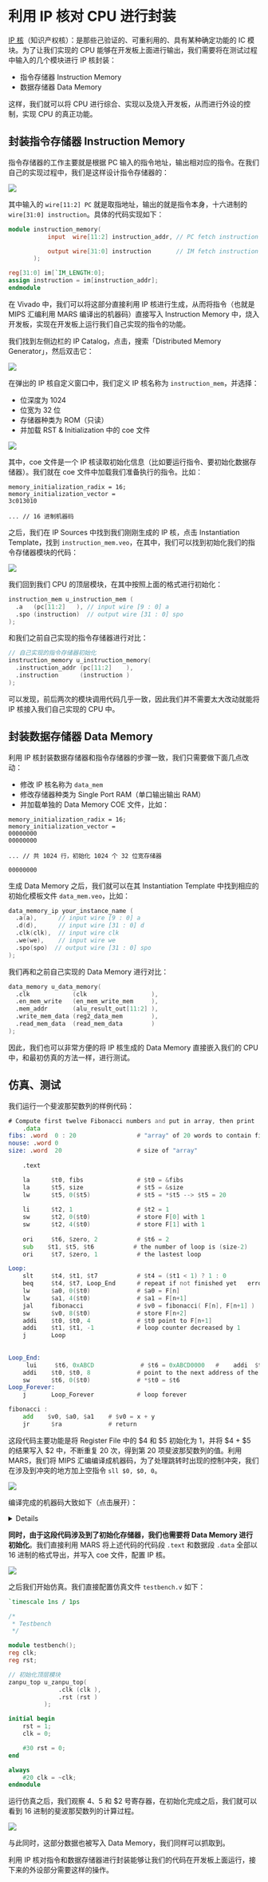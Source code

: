 # 利用 IP 核对 CPU 进行封装

[IP 核](https://china.xilinx.com/products/intellectual-property.html)（知识产权核）：是那些己验证的、可重利用的、具有某种确定功能的 IC 模块。为了让我们实现的 CPU 能够在开发板上面进行输出，我们需要将在测试过程中输入的几个模块进行 IP 核封装：

- 指令存储器 Instruction Memory
- 数据存储器 Data Memory

这样，我们就可以将 CPU 进行综合、实现以及烧入开发板，从而进行外设的控制，实现 CPU 的真正功能。

## 封装指令存储器 Instruction Memory

指令存储器的工作主要就是根据 PC 输入的指令地址，输出相对应的指令。在我们自己的实现过程中，我们是这样设计指令存储器的：

![](https://i.loli.net/2019/09/11/sVtQyuGh4nCpkLw.png)

其中输入的 `wire[11:2] PC` 就是取指地址，输出的就是指令本身，十六进制的 `wire[31:0] instruction`。具体的代码实现如下：

```verilog
module instruction_memory(
           input  wire[11:2] instruction_addr, // PC fetch instruction address

           output wire[31:0] instruction       // IM fetch instruction from register
       );

reg[31:0] im[`IM_LENGTH:0];
assign instruction = im[instruction_addr];
endmodule
```

在 Vivado 中，我们可以将这部分直接利用 IP 核进行生成，从而将指令（也就是 MIPS 汇编利用 MARS 编译出的机器码）直接写入 Instruction Memory 中，烧入开发板，实现在开发板上运行我们自己实现的指令的功能。

我们找到左侧边栏的 IP Catalog，点击，搜索「Distributed Memory Generator」，然后双击它：

![](https://i.loli.net/2019/09/11/2U8GNW7jMLtYTuZ.png)

在弹出的 IP 核自定义窗口中，我们定义 IP 核名称为 `instruction_mem`，并选择：

- 位深度为 1024
- 位宽为 32 位
- 存储器种类为 ROM（只读）
- 并加载 RST & Initialization 中的 coe 文件

![](https://i.loli.net/2019/09/11/bdgu3DmlZCTjq7p.png)

其中，coe 文件是一个 IP 核读取初始化信息（比如要运行指令、要初始化数据存储器）。我们就在 coe 文件中加载我们准备执行的指令。比如：

```
memory_initialization_radix = 16;
memory_initialization_vector =
3c013010

... // 16 进制机器码
```

之后，我们在 IP Sources 中找到我们刚刚生成的 IP 核，点击 Instantiation Template，找到 `instruction_mem.veo`，在其中，我们可以找到初始化我们的指令存储器模块的代码：

![](https://i.loli.net/2019/09/11/eGZSsv9Bfxi1y2c.png)

我们回到我们 CPU 的顶层模块，在其中按照上面的格式进行初始化：

```verilog
instruction_mem u_instruction_mem (
  .a   (pc[11:2]   ), // input wire [9 : 0] a
  .spo (instruction)  // output wire [31 : 0] spo
);
```

和我们之前自己实现的指令存储器进行对比：

```verilog
// 自己实现的指令存储器初始化
instruction_memory u_instruction_memory(
  .instruction_addr (pc[11:2]    ),
  .instruction      (instruction )
);
```

可以发现，前后两次的模块调用代码几乎一致，因此我们并不需要太大改动就能将 IP 核接入我们自己实现的 CPU 中。

## 封装数据存储器 Data Memory

利用 IP 核封装数据存储器和指令存储器的步骤一致，我们只需要做下面几点改动：

- 修改 IP 核名称为 `data_mem`
- 修改存储器种类为 Single Port RAM（单口输出输出 RAM）
- 并加载单独的 Data Memory COE 文件，比如：

```
memory_initialization_radix = 16;
memory_initialization_vector =
00000000
00000000

... // 共 1024 行，初始化 1024 个 32 位宽存储器

00000000
```

生成 Data Memory 之后，我们就可以在其 Instantiation Template 中找到相应的初始化模板文件 `data_mem.veo`，比如：

```verilog
data_memory_ip your_instance_name (
  .a(a),      // input wire [9 : 0] a
  .d(d),      // input wire [31 : 0] d
  .clk(clk),  // input wire clk
  .we(we),    // input wire we
  .spo(spo)  // output wire [31 : 0] spo
);
```

我们再和之前自己实现的 Data Memory 进行对比：

```verilog
data_memory u_data_memory(
  .clk            (clk                  ),
  .en_mem_write   (en_mem_write_mem     ),
  .mem_addr       (alu_result_out[11:2] ),
  .write_mem_data (reg2_data_mem        ),
  .read_mem_data  (read_mem_data        )
);
```

因此，我们也可以非常方便的将 IP 核生成的 Data Memory 直接嵌入我们的 CPU 中，和最初仿真的方法一样，进行测试。

## 仿真、测试

我们运行一个斐波那契数列的样例代码：

```asm
# Compute first twelve Fibonacci numbers and put in array, then print
    .data
fibs: .word  0 : 20                 # "array" of 20 words to contain fib values
nouse: .word 0
size: .word  20                     # size of "array" 
      
    .text

    la      $t0, fibs               # $t0 = &fibs
    la      $t5, size               # $t5 = &size
    lw      $t5, 0($t5)             # $t5 = *$t5 --> $t5 = 20
    
    li      $t2, 1                  # $t2 = 1 
    sw      $t2, 0($t0)             # store F[0] with 1
    sw      $t2, 4($t0)             # store F[1] with 1
    
    ori     $t6, $zero, 2           # $t6 = 2
    sub    $t1, $t5, $t6           # the number of loop is (size-2)
    ori     $t7, $zero, 1           # the lastest loop 

Loop:
    slt     $t4, $t1, $t7           # $t4 = ($t1 < 1) ? 1 : 0
    beq	    $t4, $t7, Loop_End      # repeat if not finished yet   error
    lw      $a0, 0($t0)             # $a0 = F[n]
    lw      $a1, 4($t0)             # $a1 = F[n+1]
    jal     fibonacci               # $v0 = fibonacci( F[n], F[n+1] )
    sw      $v0, 8($t0)             # store F[n+2]
    addi    $t0, $t0, 4             # $t0 point to F[n+1]
    addi    $t1, $t1, -1            # loop counter decreased by 1
	j       Loop
	
	
Loop_End:    
     lui     $t6, 0xABCD             # $t6 = 0xABCD0000   #    addi  $t6,$0,0xABCD#
    addi    $t0, $t0, 8             # point to the next address of the lastest fibonacci unit
    sw      $t6, 0($t0)             # *$t0 = $t6
Loop_Forever:
    j       Loop_Forever            # loop forever

fibonacci :
    add    $v0, $a0, $a1	# $v0 = x + y
    jr      $ra             # return
```

这段代码主要功能是将 Register File 中的 $4 和 $5 初始化为 1，并将 $4 + $5 的结果写入 $2 中，不断重复 20 次，得到第 20 项斐波那契数列的值。利用 MARS，我们将 MIPS 汇编编译成机器码，为了处理跳转时出现的控制冲突，我们在涉及到冲突的地方加上空指令 `sll $0, $0, 0`。

![](https://i.loli.net/2019/09/12/xchUlXLvkYfZGWm.png)

编译完成的机器码大致如下（点击展开）：

<details>

```
memory_initialization_radix=16;
memory_initialization_vector=
3c011001
00000000
00000000
00000000
00000000
00000000
34280000
3c011001
342d0054
8dad0000
240a0001
ad0a0000
ad0a0004
340e0002
01ae4822
340f0001
012f602a
00000000
00000000
00000000
00000000
00000000
118f000d
00000000
00000000
8d040000
8d050004
0c10002a
00000000
00000000
ad020008
21080004
2129ffff
08100010
00000000
00000000
3c0eabcd
21080008
ad0e0000
08100027
00000000
00000000
00851020
00000000
00000000
00000000
00000000
00000000
03e00008
```

</details>

**同时，由于这段代码涉及到了初始化存储器，我们也需要将 Data Memory 进行初始化**。我们直接利用 MARS 将上述代码的代码段 `.text` 和数据段 `.data` 全部以 16 进制的格式导出，并写入 coe 文件，配置 IP 核。

![](https://i.loli.net/2019/09/12/WQ6aqdm8oIPuihS.png)

之后我们开始仿真。我们直接配置仿真文件 `testbench.v` 如下：

```verilog
`timescale 1ns / 1ps

/*
 * Testbench
 */

module testbench();
reg clk;
reg rst;

// 初始化顶层模块
zanpu_top u_zanpu_top(
              .clk (clk ),
              .rst (rst )
          );

initial begin
    rst = 1;
    clk = 0;

    #30 rst = 0;
end

always
    #20 clk = ~clk;
endmodule

```

运行仿真之后，我们观察 $4、$5 和 $2 号寄存器，在初始化完成之后，我们就可以看到 16 进制的斐波那契数列的计算过程。

![](https://i.loli.net/2019/09/12/hFR97GfYeiTA8Cp.png)

与此同时，这部分数据也被写入 Data Memory，我们同样可以抓取到。

利用 IP 核对指令和数据存储器进行封装能够让我们的代码在开发板上面运行，接下来的外设部分需要这样的操作。
